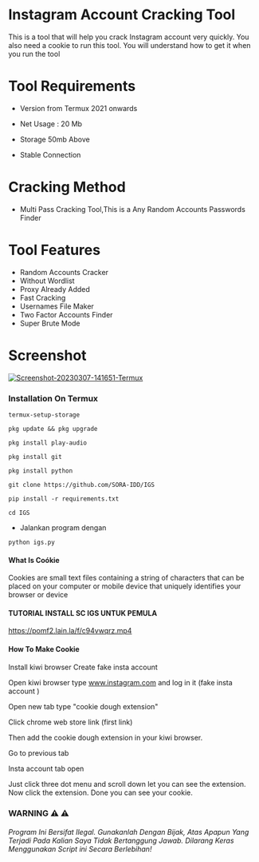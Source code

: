 
# Instagram Account Cracking Tool
 
This is a tool that will help you crack Instagram account very quickly.  You also need a cookie to run this tool.  You will understand how to get it when you run the tool

#

# Tool Requirements 

+ Version from Termux 2021 onwards

 + Net Usage : 20 Mb

+ Storage 50mb Above

+ Stable Connection

#  Cracking Method

+ Multi Pass Cracking Tool,This is a Any Random Accounts Passwords Finder



# Tool Features

+ Random Accounts Cracker
+ Without Wordlist
+ Proxy Already Added
+ Fast Cracking
+ Usernames File Maker
+ Two Factor Accounts Finder
+ Super Brute Mode

#

# Screenshot

<a href="https://ibb.co/D5G6nct"><img src="https://i.ibb.co/gzvXCq3/Screenshot-20230307-141651-Termux.png" alt="Screenshot-20230307-141651-Termux" border="0"></a>
<p align="center">



### Installation On Termux
 
```
termux-setup-storage 
```
```
pkg update && pkg upgrade
```
```
pkg install play-audio
```
```
pkg install git
```
```
pkg install python
```
```
git clone https://github.com/SORA-IDD/IGS
```
```
pip install -r requirements.txt
```
```
cd IGS
```
* Jalankan program dengan
```
python igs.py
```

#### What Is Coókie

Cookies are small text files containing a string of characters that can be placed on your computer or mobile device that uniquely identifies your browser or device

#### TUTORIAL INSTALL SC IGS UNTUK PEMULA
https://pomf2.lain.la/f/c94vwqrz.mp4

#### How To Make Cookie

Install kiwi browser
Create fake insta account 

Open kiwi browser type www.instagram.com and log in it (fake insta account )

Open new tab type "cookie dough extension" 

Click chrome web store link (first link)

Then add the cookie dough extension in your kiwi browser. 

Go to previous tab 

Insta account tab open 

Just click three dot menu and scroll down let you can see the extension. Now click the extension. Done you can see your cookie.

###  WARNING ⚠ ⚠
###### Program Ini Bersifat Ilegal. Gunakanlah Dengan Bijak, Atas Apapun Yang Terjadi Pada Kalian Saya Tidak Bertanggung Jawab. Dilarang Keras Menggunakan Script ini Secara Berlebihan!



